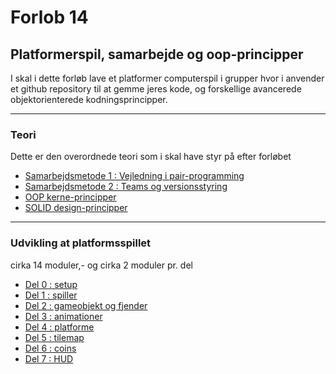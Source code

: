 # Forlob 14
## Platformerspil, samarbejde og oop-principper

I skal i dette forløb lave et platformer computerspil i grupper hvor i anvender et github repository til at gemme jeres kode, og forskellige avancerede objektorienterede kodningsprincipper.

--------------------------------------------------------------------------------

### Teori
Dette er den overordnede teori som i skal have styr på efter forløbet

- [Samarbejdsmetode 1 : Vejledning i pair-programming](teori/pair_programming.md)
- [Samarbejdsmetode 2 : Teams og versionsstyring]()
- [OOP kerne-principper](teori/oop_kerne_principper.md)
- [SOLID design-principper](teori/solid_principper.md)

---------------------------------------------------------------------------------

### Udvikling at platformsspillet
cirka 14 moduler,- og cirka 2 moduler pr. del

- [Del 0 : setup](udvikling/del0_setup.md)
- [Del 1 : spiller](udvikling/del1_spilleren.md)
- [Del 2 : gameobjekt og fjender](udvikling/del2_fjender.md)
- [Del 3 : animationer](udvikling/del3_animationer.md)
- [Del 4 : platforme](udvikling/del4_platforme)
- [Del 5 : tilemap](udvikling/del5_tilemap.md)
- [Del 6 : coins](udvikling/del6_coins.md)
- [Del 7 : HUD](udvikling/del7_HUD.md)

